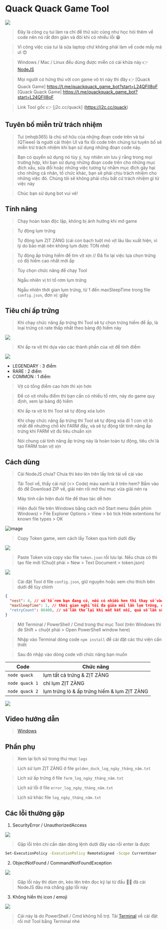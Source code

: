# Quack Quack Game Tool

<img src="./images/13.jpg" />

> Đây là công cụ tui làm ra chỉ để thử sức cũng như học hỏi thêm về code nên nó rất đơn giản và đôi khi có nhiều lỗi 😁

> Vì công việc của tui là sửa laptop chứ không phải làm về code mấy má ưi 😍

> Windows / Mac / Linux đều dùng được miễn có cài khứa này 👉 [NodeJS](https://nodejs.org/en/download/prebuilt-installer)

> Mọi người có hứng thú với con game vô tri này thì đây 👉 
[Quack Quack Game] https://t.me/quackquack_game_bot?start=L24QFII8oF 
[Quack Quack Game] https://t.me/quackquack_game_bot?start=L24QFII8oF 


> Link Tool gốc 👉 [j2c.cc/quack] (https://j2c.cc/quack)

## Tuyên bố miễn trừ trách nhiệm

> Tui (mhqb365) là chủ sở hữu của những đoạn code trên và tui (QTieee) là người cải thiện UI và fix lỗi code trên chúng tui tuyên bố sẽ miễn trừ trách nhiệm khi bạn sử dụng những đoạn code này.

> Bạn có quyền sử dụng nó tùy ý, tuy nhiên xin lưu ý rằng trong mọi trường hợp, khi bạn sử dụng những đoạn code trên cho những mục đích xấu, sửa đổi hoặc những việc tương tự nhằm mục đích gây hại cho những cá nhân, tổ chức khác, bạn sẽ phải chịu trách nhiệm cho những việc đó. Chúng tôi sẽ không phải chịu bất cứ trách nhiệm gì từ việc này

> Chúc bạn sử dụng bot vui vẻ!


## Tính năng

> Chạy hoàn toàn độc lập, không bị ảnh hưởng khi mở game

> Tự động lụm trứng

> Tự động lụm ZỊT ZÀNG (cái con bạch tuột mỏ vịt lâu lâu xuất hiện, vì lý do bảo mật nên không lụm được TON nhé)

> Tự động ấp trứng hiếm để tìm vịt xịn // Đã fix lại việc lựa chọn trứng có độ hiếm cao nhất mới ấp

> Tùy chọn chức năng để chạy Tool

> Ngẫu nhiên vị trí tổ rơm lụm trứng

> Ngẫu nhiên thời gian lụm trứng, từ 1 đến maxSleepTime trong file ```config.json```, đơn vị: giây

## Tiêu chí ấp trứng

> Khi chạy chức năng ấp trứng thì Tool sẽ tự chọn trứng hiếm để ấp, là loại trứng có rate thấp nhất theo bảng độ hiếm này

<img src="./images/10.jpg" />

> Khi ấp ra vịt thì dựa vào các thành phần của vịt để tính điểm

<img src="./images/11.jpg" />

- LEGENDARY : 3 điểm
- RARE : 2 điểm
- COMMON : 1 điểm

> Vịt có tổng điểm cao hơn thì xịn hơn

> Để có vịt nhiều điểm thì bạn cần có nhiều tổ rơm, này do game quy định, xem lại bảng độ hiếm

> Khi ấp ra vịt lỏ thì Tool sẽ tự động xóa luôn

> Khi chạy chức năng ấp trứng thì Tool sẽ tự động xóa đi 1 con vịt lỏ nhất để nhường chổ khi FARM đầy, và sẽ tự động tắt tính năng ấp trứng khi FARM vịt đủ tiêu chuẩn xịn

> Nói chung cái tính năng ấp trứng này là hoàn toàn tự động, tiêu chí là tạo FARM toàn vịt xịn

## Cách dùng

> Cài NodeJS chưa? Chưa thì kéo lên trên lấy link tải về cài vào

> Tải Tool về, thấy cái nút (<> Code) màu xanh lá ở trên hem? Bấm vào đó để Download ZIP về, giải nén rồi mở thư mục vừa giải nén ra

> Máy tính cần hiện đuôi file để thao tác dễ hơn

> Hiện đuôi file trên Windows bằng cách mở Start menu (bấm phím Windows) > File Explorer Options > View > bỏ tick Hide extentions for known file types > OK

![image](https://github.com/mhqb365/quack-quack-game/assets/119036507/c1b0ebd3-4087-4966-9ae9-b5f9ce8712b8)

> Copy Token game, xem cách lấy Token qua hình dưới đây

<img src="./images/1.png" />

> Paste Token vừa copy vào file ```token.json``` rồi lưu lại. Nếu chưa có thì tạo file mới (Chuột phải > New > Text Document > token.json)

<img src="./images/4.png" />

> Cài đặt Tool ở file ```config.json```, giữ nguyên hoặc xem chú thích bên dưới để tùy chỉnh

```json
{
  "nest": 4, // số tổ rơm bạn đang có, nếu có nhiều hơn thì thay số vào
  "maxSleepTime": 1, // thời gian nghỉ tối đa giữa mỗi lần lụm trứng, đơn vị: giây
  "retryCount": 86400, // số lần thử lại khi mất kết nối, quá số lần sẽ dừng Tool
}
```

> Mở Terminal / PowerShell / Cmd trong thư mục Tool (trên Windows thì đè Shift + chuột phải > Open PowerShell window here)

> Nhập vào Terminal dòng code ```npm install``` để cài đặt các thư viện cần thiết

> Sau đó nhập vào dòng code với chức năng bạn muốn

| Code | Chức năng |
|---|---|
| ```node quack``` | lụm tất cả trứng & ZỊT ZÀNG |
| ```node quack 1``` | chỉ lụm ZỊT ZÀNG |
| ```node quack 2``` | lụm trứng lỏ & ấp trứng hiếm & lụm ZỊT ZÀNG |

<img src="./images/7.png" />

## Video hướng dẫn

> [Windows](https://vt.tiktok.com/ZSYAonHXF)

## Phần phụ

> Xem lại lịch sử trong thư mục ```logs```

> Lịch sử lụm ZỊT ZÀNG ở file ```golden_duck_log_ngày_tháng_năm.txt```

> Lịch sử ấp trứng ở file ```farm_log_ngày_tháng_năm.txt```

> Lịch sử lỗi ở file ```error_log_ngày_tháng_năm.txt```

> Lịch sử khác file ```log_ngày_tháng_năm.txt```

## Các lỗi thường gặp

1. SecurityError / UnauthorizedAccess

<img src="./images/14.jpg" />

> Gặp lỗi trên chỉ cần dán dòng lệnh dưới đây vào rồi enter là được

```bash
Set-ExecutionPolicy -ExecutionPolicy RemoteSigned -Scope CurrentUser
```

2. ObjectNotFound / CommandNotFoundException

<img src="./images/15.jpg" />

> Gặp lỗi này thì dùm ơn, kéo lên trên đọc kỹ lại từ đầu 🤦‍♂️ đã cài NodeJS đâu mà chẳng gặp lỗi này

3. Không hiển thị icon / emoji

<img src="./images/12.jpg" />

> Cái này là do PowerShell / Cmd không hỗ trợ. Tải [Terminal](https://github.com/microsoft/terminal) về cài đặt rồi mở Tool bằng Terminal nhé
